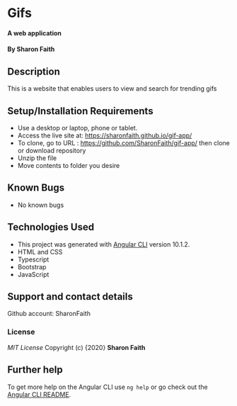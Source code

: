 # Gifs
#### A web application
#### By **Sharon Faith**
## Description
This is a website that enables users to view and search for trending gifs


## Setup/Installation Requirements
* Use a desktop or laptop, phone or tablet.
* Access the live site at: https://sharonfaith.github.io/gif-app/
* To clone, go to URL : https://github.com/SharonFaith/gif-app/ then clone or download repository
* Unzip the file
* Move contents to folder you desire

## Known Bugs
- No known bugs

## Technologies Used
- This project was generated with [Angular CLI](https://github.com/angular/angular-cli) version 10.1.2.
- HTML and CSS
- Typescript
- Bootstrap
- JavaScript

## Support and contact details
Github account: SharonFaith
### License
*MIT License*
Copyright (c) {2020} **Sharon Faith**





## Further help

To get more help on the Angular CLI use `ng help` or go check out the [Angular CLI README](https://github.com/angular/angular-cli/blob/master/README.md).
